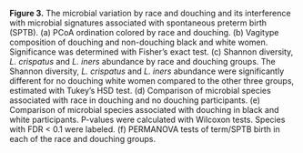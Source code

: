 **Figure 3.** The microbial variation by race and douching and its interference with microbial signatures associated with spontaneous preterm birth (SPTB). (a) PCoA ordination colored by race and douching. (b) Vagitype composition of douching and non-douching black and white women. Significance was determined with Fisher’s exact test. (c) Shannon diversity, _L. crispatus_ and _L. iners_ abundance by race and douching groups. The Shannon diversity, _L. crispatus_ and _L. iners_ abundance were significantly different for no douching white women compared to the other three groups, estimated with Tukey’s HSD test. (d) Comparison of microbial species associated with race in douching and no douching participants. (e) Comparison of microbial species associated with douching in black and white participants. P-values were calculated with Wilcoxon tests. Species with FDR < 0.1 were labeled. (f) PERMANOVA tests of term/SPTB birth in each of the race and douching groups.
